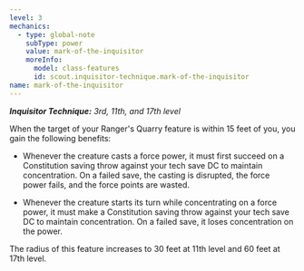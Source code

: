 ```yaml
---
level: 3
mechanics:
  - type: global-note
    subType: power
    value: mark-of-the-inquisitor
    moreInfo:
      model: class-features
      id: scout.inquisitor-technique.mark-of-the-inquisitor
name: mark-of-the-inquisitor
---
```

_**Inquisitor Technique:** 3rd, 11th, and 17th level_
When the target of your Ranger's Quarry feature is within 15 feet of you, you gain the following benefits:
- Whenever the creature casts a force power, it must first succeed on a Constitution saving throw against your tech save DC to maintain concentration. On a failed save, the casting is disrupted, the force power fails, and the force points are wasted.
- Whenever the creature starts its turn while concentrating on a force power, it must make a Constitution saving throw against your tech save DC to maintain concentration. On a failed save, it loses concentration on the power.
The radius of this feature increases to 30 feet at 11th level and 60 feet at 17th level.